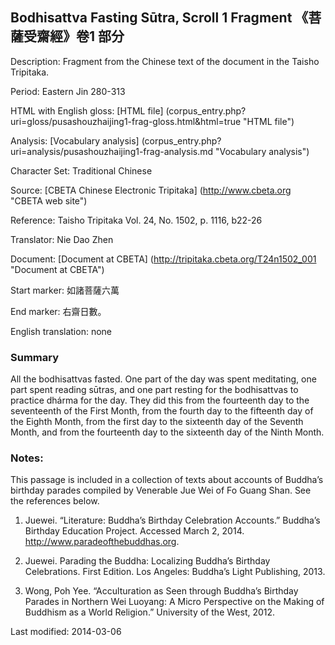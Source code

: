 ## Bodhisattva Fasting Sūtra, Scroll 1 Fragment 《菩薩受齋經》卷1 部分

Description: Fragment from the Chinese text of the document in the Taisho Tripitaka.

Period: Eastern Jin 280-313

HTML with English gloss: [HTML file] (corpus_entry.php?uri=gloss/pusashouzhaijing1-frag-gloss.html&html=true "HTML file")

Analysis: [Vocabulary analysis] (corpus_entry.php?uri=analysis/pusashouzhaijing1-frag-analysis.md "Vocabulary analysis")

Character Set: Traditional Chinese

Source: [CBETA Chinese Electronic Tripitaka] (http://www.cbeta.org "CBETA web site")

Reference: Taisho Tripitaka Vol. 24, No. 1502, p. 1116, b22-26

Translator: Nie Dao Zhen

Document: [Document at CBETA] (http://tripitaka.cbeta.org/T24n1502_001 "Document at CBETA")

Start marker: 如諸菩薩六萬

End marker: 右齋日數。

English translation: none

### Summary
All the bodhisattvas fasted. One part of the day was spent meditating, one part spent reading sūtras, and one part resting for the bodhisattvas to practice dhárma for the day. They did this from the fourteenth day to the seventeenth of the First Month, from the fourth day to the fifteenth day of the Eighth Month, from the first day to the sixteenth day of the Seventh Month, and from the fourteenth day to the sixteenth day of the Ninth Month.

### Notes:
This passage is included in a collection of texts about accounts of Buddha’s birthday parades compiled by Venerable Jue Wei of Fo Guang Shan. See the references below.

1. Juewei. “Literature: Buddha’s Birthday Celebration Accounts.” Buddha’s Birthday Education Project. Accessed March 2, 2014. <a href="http://www.paradeofthebuddhas.org">http://www.paradeofthebuddhas.org</a>.

2. Juewei. Parading the Buddha: Localizing Buddha’s Birthday Celebrations. First Edition. Los Angeles: Buddha’s Light Publishing, 2013.

3. Wong, Poh Yee. “Acculturation as Seen through Buddha’s Birthday Parades in Northern Wei Luoyang: A Micro Perspective on the Making of Buddhism as a World Religion.” University of the West, 2012.

Last modified: 2014-03-06

